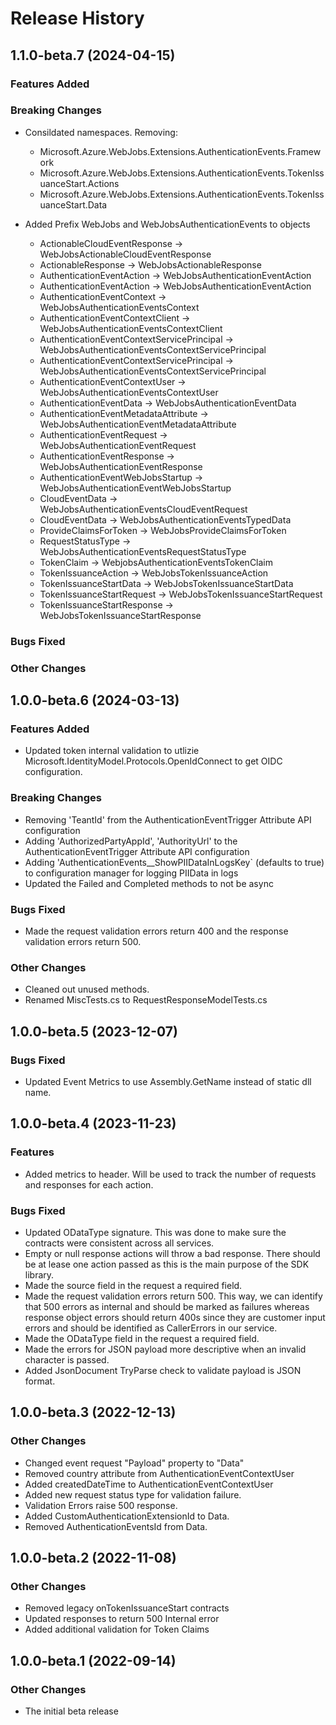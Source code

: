 # Release History

## 1.1.0-beta.7 (2024-04-15)

### Features Added

### Breaking Changes
- Consildated namespaces. Removing:
	- Microsoft.Azure.WebJobs.Extensions.AuthenticationEvents.Framework
	- Microsoft.Azure.WebJobs.Extensions.AuthenticationEvents.TokenIssuanceStart.Actions
	- Microsoft.Azure.WebJobs.Extensions.AuthenticationEvents.TokenIssuanceStart.Data

- Added Prefix WebJobs and WebJobsAuthenticationEvents to objects
	- ActionableCloudEventResponse -> WebJobsActionableCloudEventResponse
	- ActionableResponse -> WebJobsActionableResponse
	- AuthenticationEventAction -> WebJobsAuthenticationEventAction
	- AuthenticationEventAction -> WebJobsAuthenticationEventAction
	- AuthenticationEventContext -> WebJobsAuthenticationEventsContext
	- AuthenticationEventContextClient -> WebJobsAuthenticationEventsContextClient
	- AuthenticationEventContextServicePrincipal -> WebJobsAuthenticationEventsContextServicePrincipal
	- AuthenticationEventContextServicePrincipal -> WebJobsAuthenticationEventsContextServicePrincipal
	- AuthenticationEventContextUser -> WebJobsAuthenticationEventsContextUser
	- AuthenticationEventData -> WebJobsAuthenticationEventData
	- AuthenticationEventMetadataAttribute -> WebJobsAuthenticationEventMetadataAttribute
	- AuthenticationEventRequest -> WebJobsAuthenticationEventRequest
	- AuthenticationEventResponse -> WebJobsAuthenticationEventResponse
	- AuthenticationEventWebJobsStartup  -> WebJobsAuthenticationEventWebJobsStartup
	- CloudEventData -> WebJobsAuthenticationEventsCloudEventRequest
	- CloudEventData -> WebJobsAuthenticationEventsTypedData
	- ProvideClaimsForToken -> WebJobsProvideClaimsForToken
	- RequestStatusType -> WebJobsAuthenticationEventsRequestStatusType
	- TokenClaim -> WebjobsAuthenticationEventsTokenClaim
	- TokenIssuanceAction -> WebJobsTokenIssuanceAction
	- TokenIssuanceStartData -> WebJobsTokenIssuanceStartData
	- TokenIssuanceStartRequest -> WebJobsTokenIssuanceStartRequest
	- TokenIssuanceStartResponse -> WebJobsTokenIssuanceStartResponse

### Bugs Fixed

### Other Changes

## 1.0.0-beta.6 (2024-03-13)

### Features Added

- Updated token internal validation to utlizie Microsoft.IdentityModel.Protocols.OpenIdConnect to get OIDC configuration.

### Breaking Changes

- Removing 'TeantId' from the AuthenticationEventTrigger Attribute API configuration
- Adding 'AuthorizedPartyAppId', 'AuthorityUrl' to the AuthenticationEventTrigger Attribute API configuration
- Adding 'AuthenticationEvents__ShowPIIDataInLogsKey` (defaults to true) to configuration manager for logging PIIData in logs
- Updated the Failed and Completed methods to not be async

### Bugs Fixed

- Made the request validation errors return 400 and the response validation errors return 500.

### Other Changes

- Cleaned out unused methods.
- Renamed MiscTests.cs to RequestResponseModelTests.cs

## 1.0.0-beta.5 (2023-12-07)

### Bugs Fixed

- Updated Event Metrics to use Assembly.GetName instead of static dll name.

## 1.0.0-beta.4 (2023-11-23)

### Features

- Added metrics to header. Will be used to track the number of requests and responses for each action.

### Bugs Fixed

- Updated ODataType signature. This was done to make sure the contracts were consistent across all services.
- Empty or null response actions will throw a bad response. There should be at lease one action passed as this is the main purpose of the SDK library. 
- Made the source field in the request a required field. 
- Made the request validation errors return 500. This way, we can identify that 500 errors as internal and should be marked as failures whereas response object errors should return 400s since they are customer input errors and should be identified as CallerErrors in our service.
- Made the ODataType field in the request a required field.
- Made the errors for JSON payload more descriptive when an invalid character is passed.
- Added JsonDocument TryParse check to validate payload is JSON format.

## 1.0.0-beta.3 (2022-12-13)

### Other Changes

- Changed event request "Payload" property to "Data"
- Removed country attribute from AuthenticationEventContextUser
- Added createdDateTime to AuthenticationEventContextUser
- Added new request status type for validation failure.
- Validation Errors raise 500 response.
- Added CustomAuthenticationExtensionId to Data.
- Removed AuthenticationEventsId from Data.

## 1.0.0-beta.2 (2022-11-08)

### Other Changes

- Removed legacy onTokenIssuanceStart contracts
- Updated responses to return 500 Internal error
- Added additional validation for Token Claims

## 1.0.0-beta.1 (2022-09-14)

### Other Changes

- The initial beta release
